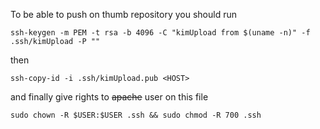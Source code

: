 To be able to push on thumb repository you should run

```
ssh-keygen -m PEM -t rsa -b 4096 -C "kimUpload from $(uname -n)" -f .ssh/kimUpload -P ""
```

then

```
ssh-copy-id -i .ssh/kimUpload.pub <HOST>
```

and finally give rights to ~~apache~~ user on this file

```
sudo chown -R $USER:$USER .ssh && sudo chmod -R 700 .ssh
```
